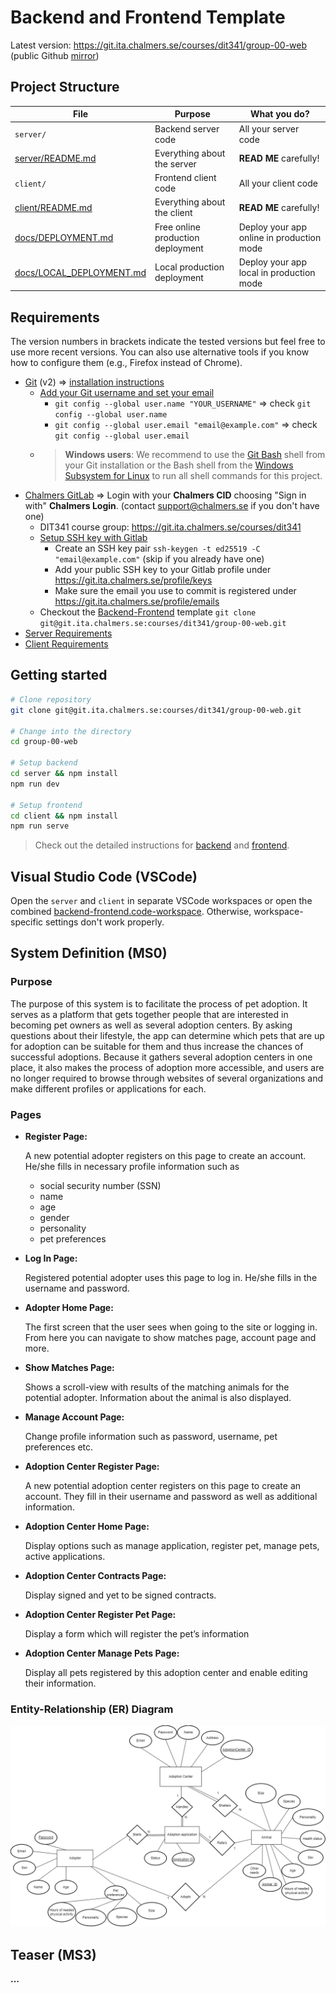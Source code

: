 # Backend and Frontend Template

Latest version: https://git.ita.chalmers.se/courses/dit341/group-00-web (public Github [mirror](https://github.com/dit341/group-00-web))

## Project Structure

| File        | Purpose           | What you do?  |
| ------------- | ------------- | ----- |
| `server/` | Backend server code | All your server code |
| [server/README.md](server/README.md) | Everything about the server | **READ ME** carefully! |
| `client/` | Frontend client code | All your client code |
| [client/README.md](client/README.md) | Everything about the client | **READ ME** carefully! |
| [docs/DEPLOYMENT.md](docs/DEPLOYMENT.md) | Free online production deployment | Deploy your app online in production mode |
| [docs/LOCAL_DEPLOYMENT.md](docs/LOCAL_DEPLOYMENT.md) | Local production deployment | Deploy your app local in production mode |

## Requirements

The version numbers in brackets indicate the tested versions but feel free to use more recent versions.
You can also use alternative tools if you know how to configure them (e.g., Firefox instead of Chrome).

* [Git](https://git-scm.com/) (v2) => [installation instructions](https://www.atlassian.com/git/tutorials/install-git)
  * [Add your Git username and set your email](https://docs.gitlab.com/ce/gitlab-basics/start-using-git.html#add-your-git-username-and-set-your-email)
    * `git config --global user.name "YOUR_USERNAME"` => check `git config --global user.name`
    * `git config --global user.email "email@example.com"` => check `git config --global user.email`
  * > **Windows users**: We recommend to use the [Git Bash](https://www.atlassian.com/git/tutorials/git-bash) shell from your Git installation or the Bash shell from the [Windows Subsystem for Linux](https://docs.microsoft.com/en-us/windows/wsl/install-win10) to run all shell commands for this project.
* [Chalmers GitLab](https://git.ita.chalmers.se/) => Login with your **Chalmers CID** choosing "Sign in with" **Chalmers Login**. (contact [support@chalmers.se](mailto:support@chalmers.se) if you don't have one)
  * DIT341 course group: https://git.ita.chalmers.se/courses/dit341
  * [Setup SSH key with Gitlab](https://docs.gitlab.com/ee/ssh/)
    * Create an SSH key pair `ssh-keygen -t ed25519 -C "email@example.com"` (skip if you already have one)
    * Add your public SSH key to your Gitlab profile under https://git.ita.chalmers.se/profile/keys
    * Make sure the email you use to commit is registered under https://git.ita.chalmers.se/profile/emails
  * Checkout the [Backend-Frontend](https://git.ita.chalmers.se/courses/dit341/group-00-web) template `git clone git@git.ita.chalmers.se:courses/dit341/group-00-web.git`
* [Server Requirements](./server/README.md#Requirements)
* [Client Requirements](./client/README.md#Requirements)

## Getting started

```bash
# Clone repository
git clone git@git.ita.chalmers.se:courses/dit341/group-00-web.git

# Change into the directory
cd group-00-web

# Setup backend
cd server && npm install
npm run dev

# Setup frontend
cd client && npm install
npm run serve
```

> Check out the detailed instructions for [backend](./server/README.md) and [frontend](./client/README.md).

## Visual Studio Code (VSCode)

Open the `server` and `client` in separate VSCode workspaces or open the combined [backend-frontend.code-workspace](./backend-frontend.code-workspace). Otherwise, workspace-specific settings don't work properly.

## System Definition (MS0)

### Purpose

The purpose of this system is to facilitate the process of pet adoption. It serves as a platform that gets together people that are interested in becoming pet owners as well as several adoption centers. By asking questions about their lifestyle, the app can determine which pets that are up for adoption can be suitable for them and thus increase the chances of successful adoptions. Because it gathers several adoption centers in one place, it also makes the process of adoption more accessible, and users are no longer required to browse through websites of several organizations and make different profiles or applications for each. 

### Pages

* **Register Page:** 
  
  A new potential adopter registers on this page to create an account. He/she fills in necessary profile information such as 
  - social security number (SSN)
  - name
  - age
  - gender
  - personality
  - pet preferences

* **Log In Page:**

   Registered potential adopter uses this page to log in. He/she fills in the username and password.

* **Adopter Home Page:**

   The first screen that the user sees when going to the site or logging in. From here you can navigate to show matches page, account page and more.   

* **Show Matches Page:**

   Shows a scroll-view with results of the matching animals for the potential adopter. Information about the animal is also displayed.  

* **Manage Account Page:**

   Change profile information such as password, username, pet preferences etc.

* **Adoption Center Register Page:**

   A new potential adoption center registers on this page to create an account. They fill in their username and password as well as additional information.

* **Adoption Center Home Page:**

   Display options such as manage application, register pet, manage pets, active applications.

* **Adoption Center Contracts Page:**

   Display signed and yet to be signed contracts.

* **Adoption Center Register Pet Page:**

   Display a form which will register the pet’s information

* **Adoption Center Manage Pets Page:**

   Display all pets registered by this adoption center and enable editing their information.





  



### Entity-Relationship (ER) Diagram

![ER Diagram](./images/er_diagram2.png) 

## Teaser (MS3)

**...**

